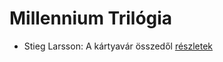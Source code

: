 # Millennium Trilógia

- Stieg Larsson: A kártyavár összedől [részletek](_details/Stieg%20Larsson.md#id_27)